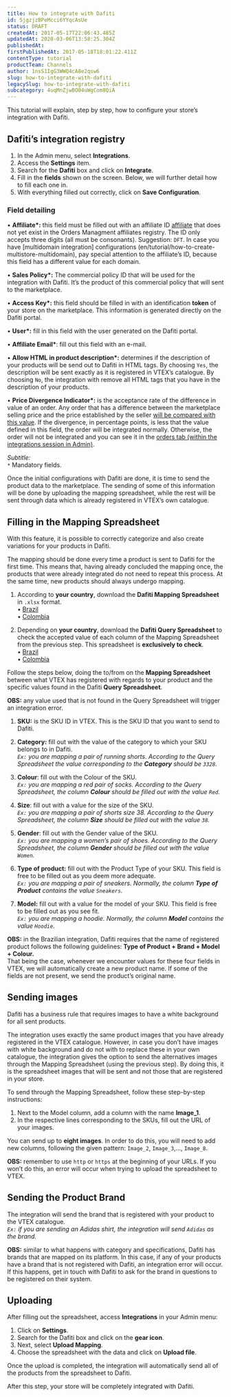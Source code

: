 ```yaml
---
title: How to integrate with Dafiti
id: 5jgzjzBPeMcci6YYqcAsUe
status: DRAFT
createdAt: 2017-05-17T22:06:43.485Z
updatedAt: 2020-03-06T13:58:25.304Z
publishedAt: 
firstPublishedAt: 2017-05-18T18:01:22.411Z
contentType: tutorial
productTeam: Channels
author: 1nsS1IgG3WWQ4cA8e2qsw6
slug: how-to-integrate-with-dafiti
legacySlug: how-to-integrate-with-dafiti
subcategory: 4uqMnZjwBO04uWgCom8QiA
---
```


This tutorial will explain, step by step, how to configure your store’s integration with Dafiti.

## Dafiti’s integration registry 

1.	In the Admin menu, select __Integrations__.
2.	Access the __Settings__ item.
3.	Search for the __Dafiti__ box and click on __Integrate__.
4.	Fill in the __fields__ shown on the screen. Below, we will further detail how to fill each one in. 
5.	With everything filled out correctly, click on __Save Configuration__.


### Field detailing

&bull; __Affiliate*:__ this field must be filled out with an affiliate ID [affiliate](/en/faq/what-is-an-affiliate) that does not yet exist in the Orders Managment affiliates registry. The ID only accepts three digits (all must be consonants). Suggestion: `DFT`. In case you have [multidomain integration] configurations (en/tutorial/how-to-create-multistore-multidomain), pay special attention to the affiliate’s ID, because this field has a different value for each domain. 

&bull; __Sales Policy*:__ The commercial policy ID  that will be used for the integration with Dafiti. It’s the product of this commercial policy that will sent to the marketplace. 

&bull; __Access Key*:__ this field should be filled in with an identification __token__ of your store on the marketplace. This information is generated directly on the Dafiti portal. 

&bull; __User*:__ fill in this field with the user generated on the Dafiti portal. 

&bull; __Affiliate Email*__: fill out this field with an e-mail.

&bull; __Allow HTML in product description*:__ determines if the description of your products will be send out to Dafiti in HTML tags. By choosing `Yes`, the description will be sent exactly as it is registered in VTEX’s catalogue. By choosing `No`, the integration with remove all HTML tags that you have in the description of your products.

&bull; __Price Divergence Indicator*:__ is the acceptance rate of the difference in value of an order. Any order that has a difference between the marketplace selling price and the price established by the seller [will be compared with this value](/en/faq/why-an-order-was-closed-with-a-wrong-price). If the divergence, in percentage points, is less that the value defined in this field, the order will be integrated normally. Otherwise, the order will not be integrated and you can see it in the [orders tab (within the integrations session in Admin)](/en/tutorial/check-integration-on-bridge).

_Subtitle:_<br />
`*` Mandatory fields.<br />


Once the initial configurations with Dafiti are done, it is time to send the product data to the marketplace. The sending of some of this information will be done by uploading the mapping spreadsheet, while the rest will be sent through data which is already registered in VTEX’s own catalogue.

## Filling in the Mapping Spreadsheet

With this feature, it is possible to correctly categorize and also create variations for your products in Dafiti.

The mapping should be done every time a product is sent to Dafiti for the first time. This means that, having already concluded the mapping once, the products that were already integrated do not need to repeat this process. At the same time, new products should always undergo mapping.

1. According to __your country__, download the __Dafiti Mapping Spreadsheet__ in `.xlsx` format.
<br/>&bull; [Brazil](//assets.ctfassets.net/alneenqid6w5/2Vbi7VaYIowaaOYCCucsQq/fa94cd636b38e9810dd6a708c95e26ac/Planilha_de_Mapeamento_da_Dafiti.xlsx)
<br/>&bull; [Colombia](//assets.ctfassets.net/alneenqid6w5/4d5y0N09IsKmy4MuAGygqs/0e43349d309fb556179dfac5f2f6c885/Planilha_de_Mapeamento_da_Dafiti_COL.xlsx)

2. Depending on __your country__, download the __Dafiti Query Spreadsheet__ to check the accepted value of each column of the Mapping Spreadsheet from the previous step. This spreadsheet is __exclusively to check__.
<br/>&bull; [Brazil](//assets.ctfassets.net/alneenqid6w5/1gGYn5lo3qSe0iOaoKs0oa/fc1aa02e2761474f0235fcb489f930ff/Planilha_de_Consulta_Dafiti.xlsx)
<br/>&bull; [Colombia](https://s3.amazonaws.com/Marketplace-Integration/SellerCenterIntegration/Colombia.zip)

Follow the steps below, doing the to/from on the __Mapping Spreadsheet__ between what VTEX has registered with regards to your product and the specific values found in the Dafiti __Query Spreadsheet__.

<div class="alert alert-warning">
<strong>OBS:</strong> any value used that is not found in the Query Spreadsheet will trigger an integration error.
</div>

1. __SKU:__ is the SKU ID in VTEX. This is the SKU ID that you want to send to Dafiti.

2. __Category:__ fill out with the value of the category to which your SKU belongs to in Dafiti.
<br/>_`Ex:` you are mapping a pair of running shorts. According to the Query Spreadsheet the value corresponding to the __Category__ should be `3328`._

3. __Colour__: fill out with the Colour of the SKU.
<br/>_`Ex:` you are mapping a red pair of socks. According to the Query Spreadsheet, the column __Colour__ should be filled out with the value `Red`._

4. __Size__: fill out with a value for the size of the SKU.
<br/>_`Ex:` you are mapping a pair of shorts size 38. According to the Query Spreadsheet, the column __Size__ should be filled out with the value `38`._

5. __Gender__: fill out with the Gender value of the SKU.
<br/>_`Ex:` you are mapping a women’s pair of shoes. According to the Query Spreadsheet, the column __Gender__ should be filled out with the value `Women`._

6. __Type of product:__ fill out with the Product Type of your SKU. This field is free to be filled out as you deem more adequate.
<br/>_`Ex:` you are mapping a pair of sneakers. Normally, the column __Type of Product__ contains the value `Sneakers`._

7. __Model:__ fill out with a value for the model of your SKU. This field is free to be filled out as you see fit.
<br/>_`Ex:` you are mapping a hoodie. Normally, the column __Model__ contains the value `Hoodie`._


<div class="alert alert-warning">
<strong>OBS:</strong> in the Brazilian integration, Dafiti requires that the name of registered product follows the following guidelines: <strong>Type of Product + Brand + Model + Colour.</strong>
<br/>
That being the case, whenever we encounter values for these four fields in VTEX, we will automatically create a new product name. If some of the fields are not present, we send the product’s original name. </div>


## Sending images

Dafiti has a business rule that requires images to have a white background for all sent products. 

The integration uses exactly the same product images that you have already registered in the VTEX catalogue. However, in case you don’t have images with white background and do not with to replace these in your own catalogue, the integration gives the option to send the alternatives images through the Mapping Spreadsheet (using the previous step). By doing this, it is the spreadsheet images that will be sent and not those that are registered in your store.

To send through the Mapping Spreadsheet, follow these step-by-step instructions:

1. Next to the Model column, add a column with the name __Image_1__.
2. In the respective lines corresponding to the SKUs, fill out the URL of your images.

You can send up to __eight images__. In order to do this, you will need to add new columns, following the given pattern: `Image_2`, `Image_3`,..., `Image_8`.

<div class="alert alert-warning">
<strong>OBS:</strong> remember to use <code>http</code> or <code>https</code> at the beginning of your URLs. If you won’t do this, an error will occur when trying to upload the spreadsheet to VTEX.
</div>


## Sending the Product Brand

The integration will send the brand that is registered with your product to the VTEX catalogue.
<br/>_`Ex:` if you are sending an Adidas shirt, the integration will send `Adidas` as the brand._

<div class="alert alert-warning">
<strong>OBS:</strong> similar to what happens with category and specifications, Dafiti has brands that are mapped on its platform. In this case, if any of your products have a brand that is not registered with Dafiti, an integration error will occur. If this happens, get in touch with Dafiti to ask for the brand in questions to be registered on their system.
</div>


## Uploading

After filling out the spreadsheet, access __Integrations__ in your Admin menu:

1. Click on __Settings__.
2. Search for the Dafiti box and click on the __gear icon__.
3. Next, select __Upload Mapping__.
4. Choose the spreadsheet with the data and click on __Upload file__.

Once the upload is completed, the integration will automatically send all of the products from the spreadsheet to Dafiti.

After this step, your store will be completely integrated with Dafiti.


